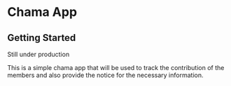 # Chama App


## Getting Started

Still under production

This is a simple chama app that will be used to track the contribution of the members and also provide the notice for the necessary information.


